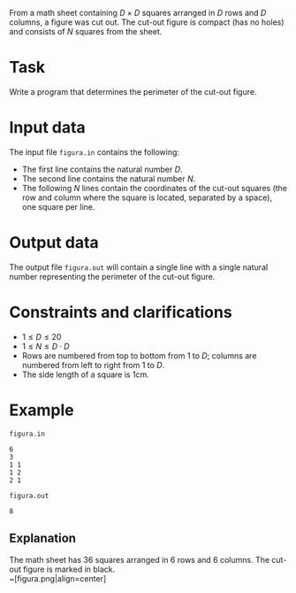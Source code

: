 From a math sheet containing $D \times D$ squares arranged in $D$ rows and $D$ columns, a figure was cut out. The cut-out figure is compact (has no holes) and consists of $N$ squares from the sheet.

# Task

Write a program that determines the perimeter of the cut-out figure.

# Input data

The input file `figura.in` contains the following:

- The first line contains the natural number $D$.
- The second line contains the natural number $N$.
- The following $N$ lines contain the coordinates of the cut-out squares (the row and column where the square is located, separated by a space), one square per line.

# Output data

The output file `figura.out` will contain a single line with a single natural number representing the perimeter of the cut-out figure.

# Constraints and clarifications

* $1 \leq D \leq 20$
* $1 \leq N \leq D \cdot D$
* Rows are numbered from top to bottom from $1$ to $D$; columns are numbered from left to right from $1$ to $D$.
* The side length of a square is $1 \text{cm}$.

# Example

`figura.in`
```
6
3
1 1
1 2
2 1
```

`figura.out`
```
8
```

## Explanation

The math sheet has $36$ squares arranged in $6$ rows and $6$ columns. The cut-out figure is marked in black.  
~[figura.png|align=center]

